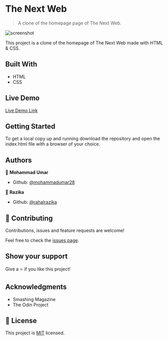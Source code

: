 # The Next Web

> A clone of the homepage page of The Next Web.

![screenshot](assets/Screenshot.png)

This project is a clone of the homepage of The Next Web made with HTML & CSS.

## Built With

- HTML
- CSS

## Live Demo

[Live Demo Link](https://raw.githack.com/rahalrazika/The-Next-web/tnw-homepage/index.html)

## Getting Started

To get a local copy up and running download the repository and open the index.html file with a browser of your choice.

## Authors

👤 **Mohammad Umar**

- Github: [@mohammadumar28](https://github.com/mohammadumar28)

👤 **Razika**

- Github: [@rahalrazika](https://github.com/rahalrazika)

## 🤝 Contributing

Contributions, issues and feature requests are welcome!

Feel free to check the [issues page](issues/).

## Show your support

Give a ⭐️ if you like this project!

## Acknowledgments

- Smashing Magazine
- The Odin Project

## 📝 License

This project is [MIT](lic.url) licensed.

